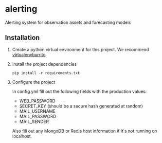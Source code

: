 # alerting
Alerting system for observation assets and forecasting models

## Installation

1. Create a python virtual environment for this project. We recommend [virtualenvburrito](https://github.com/brainsik/virtualenv-burrito)
2. Install the project dependencies
   ```
   pip install -r requirements.txt
   ```
3. Configure the project
   
   In config.yml fill out the following fields with the production values:

   - WEB_PASSWORD
   - SECRET_KEY (should be a secure hash generated at random)
   - MAIL_USERNAME
   - MAIL_PASSWORD
   - MAIL_SENDER

   Also fill out any MongoDB or Redis host information if it's not running on localhost.
